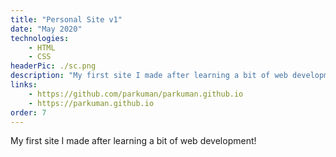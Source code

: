 ```yaml
---
title: "Personal Site v1"
date: "May 2020"
technologies: 
    - HTML
    - CSS
headerPic: ./sc.png
description: "My first site I made after learning a bit of web development!"
links:
    - https://github.com/parkuman/parkuman.github.io
    - https://parkuman.github.io
order: 7
---
```


My first site I made after learning a bit of web development!